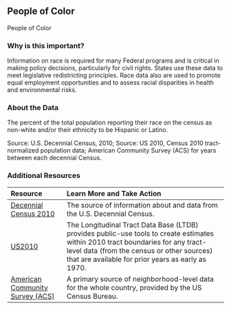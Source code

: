 ## People of Color
People of Color

### Why is this important?
Information on race is required for many Federal programs and is critical in making policy decisions, particularly for civil rights. States use these data to meet legislative redistricting principles. Race data also are used to promote equal employment opportunities and to assess racial disparities in health and environmental risks.

### About the Data
The percent of the total population reporting their race on the census as non-white and/or their ethnicity to be Hispanic or Latino.

Source: U.S. Decennial Census, 2010; Source: US 2010, Census 2010 tract-normalized population data; American Community Survey (ACS) for years between each decennial Census.

### Additional Resources

|Resource | Learn More and Take Action | 
|:--- | :--- |
|[Decennial Census 2010](http://www.census.gov/2010census/) | The source of information about and data from the U.S. Decennial Census.
|[US2010](http://www.s4.brown.edu/us2010/Researcher/Bridging.htm) | The Longitudinal Tract Data Base (LTDB) provides public-use tools to create estimates within 2010 tract boundaries for any tract-level data (from the census or other sources) that are available for prior years as early as 1970.
|[American Community Survey (ACS)](https://www.census.gov/acs/www/) | A primary source of neighborhood-level data for the whole country, provided by the US Census Bureau.
